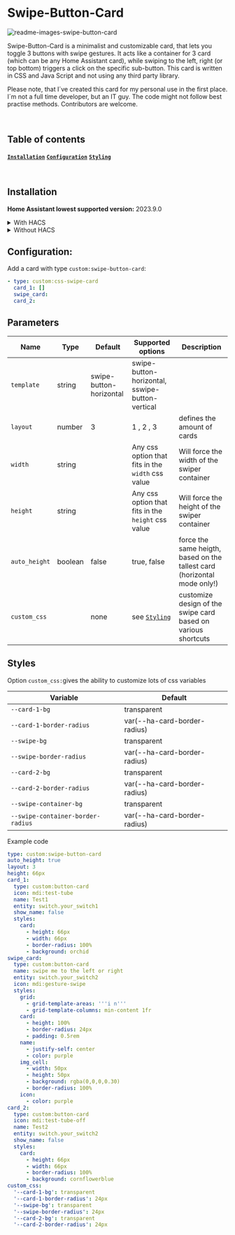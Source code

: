 # Swipe-Button-Card

![readme-images-swipe-button-card](https://github.com/Nemuritor01/swipe-button-card/blob/main/.github/swipe-button-card.png)

Swipe-Button-Card is a minimalist and customizable card, that lets you toggle 3 buttons with swipe gestures.
It acts like a container for 3 card (which can be any Home Assistant card), while swiping to the left, right (or top bottom)
triggers a click on the specific sub-button.
This card is written in CSS and Java Script and not using any third party library.

Please note, that I´ve created this card for my personal use in the first place.
I´m not a full time developer, but an IT guy.
The code might not follow best practise methods. Contributors are welcome.

<br>

## Table of contents

**[`Installation`](#installation)**  **[`Configuration`](#configuration)**  **[`Styling`](#styling)**

<br>

## Installation

**Home Assistant lowest supported version:** 2023.9.0

<details>

<summary>With HACS</summary>

<br>

1. Open HACS (installation instructions are [here](https://hacs.xyz/docs/setup/prerequisites/).
2. Open the menu in the upper-right and select `Custom repositories`.
3. Enter the repository: `https://github.com/Nemuritor01/swipe-button-card`
4. Select the category `Lovelace`.
5. Select `ADD`.
6. Confirm the repository now appears in your HACS custom repositories list. Select `CANCEL` to close the custom repository window.
7. In the HACS search, type `Swipe-Button-Card`.
8. Select the `CSS-Swipe-Card` Respository from the list.
9. Install the Repository.
10. Make sure to add to resources via one of the following:
    - If using the GUI Resource option, this should have been added automatically.
    - If using the `configuration.yaml`, open your `configuration.yaml` via File editor or other means and add:
      ```
      lovelace:
        mode: yaml
        resources:
          - url: /hacsfiles/swipe-Button-card/swipe-Button-card.js
            type: module
      ```
11. Reload your browser. If the card does not show, try to clear your browser cache.

</details>

<details>

<summary>Without HACS</summary>

<br>

1. Download these files: [css-swipe-card.js](https://github.com/Nemuritor01/swipe-button-card/blob/main/dist/swipe-button-card.js)
2. Add these files to your `<config>/www` folder
3. On your dashboard click on the icon at the right top corner then on `Edit dashboard`
4. Click again on that icon and then click on `Manage resources`
5. Click on `Add resource`
6. Copy and paste this: `/local/swipe-button-card.js?v=1`
7. Click on `JavaScript Module` then `Create`
8. Go back and refresh your page
9. After any update of the file you will have to edit `/local/swipe-button-card.js?v=1` and change the version to any higher number

If it's not working, just try to clear your browser cache.`

</details>

## Configuration:

Add a card with type `custom:swipe-button-card`:

```yaml
- type: custom:css-swipe-card
  card_1: []
  swipe_card:
  card_2:
```
## Parameters

| Name | Type | Default | Supported options | Description |
| ---- | ---- | ------- | ----------------- | ----------- |
| `template` | string | swipe-button-horizontal | swipe-button-horizontal, sswipe-button-vertical |
| `layout` | number | 3 | 1 , 2 , 3 | defines the amount of cards |
| `width` | string | | Any css option that fits in the `width` css value | Will force the width of the swiper container |
| `height` | string | | Any css option that fits in the `height` css value | Will force the height of the swiper container |
| `auto_height` | boolean | false | true, false | force the same heigth, based on the tallest card (horizontal mode only!)|
| `custom_css` | | none | see [`Styling`](#styling) | customize design of the swipe card based on various shortcuts |

## Styles

Option `custom_css:`gives the ability to customize lots of css variables

| Variable | Default |
| -------- | ------- |
| `--card-1-bg` | transparent |
| `--card-1-border-radius` | var(--ha-card-border-radius) |
| `--swipe-bg` | transparent |
| `--swipe-border-radius` | var(--ha-card-border-radius) |
| `--card-2-bg` | transparent |
| `--card-2-border-radius` | var(--ha-card-border-radius) |
| `--swipe-container-bg` | transparent |
| `--swipe-container-border-radius` | var(--ha-card-border-radius) |



Example code

```yaml
type: custom:swipe-button-card
auto_height: true
layout: 3
height: 66px
card_1:
  type: custom:button-card
  icon: mdi:test-tube
  name: Test1
  entity: switch.your_switch1
  show_name: false
  styles:
    card:
      - height: 66px
      - width: 66px
      - border-radius: 100%
      - background: orchid
swipe_card:
  type: custom:button-card
  name: swipe me to the left or right
  entity: switch.your_switch2
  icon: mdi:gesture-swipe
  styles:
    grid:
      - grid-template-areas: '''i n'''
      - grid-template-columns: min-content 1fr
    card:
      - height: 100%
      - border-radius: 24px
      - padding: 0.5rem
    name:
      - justify-self: center
      - color: purple
    img_cell:
      - width: 50px
      - height: 50px
      - background: rgba(0,0,0,0.30)
      - border-radius: 100%
    icon:
      - color: purple
card_2:
  type: custom:button-card
  icon: mdi:test-tube-off
  name: Test2
  entity: switch.your_switch2
  show_name: false
  styles:
    card:
      - height: 66px
      - width: 66px
      - border-radius: 100%
      - background: cornflowerblue
custom_css:
  '--card-1-bg': transparent
  '--card-1-border-radius': 24px
  '--swipe-bg': transparent
  '--swipe-border-radius': 24px
  '--card-2-bg': transparent
  '--card-2-border-radius': 24px

```


